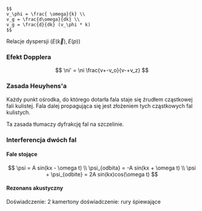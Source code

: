 ```{admonition} Prędkość fazowa
$$
v_\phi = \frac{ \omega}{k} \\
v_g = \frac{d\omega}{dk} \\
v_g = \frac{d}{dk} (v_\phi * k)
$$
```

Relacje dyspersji ($E(\vec{k}), E(p)$)

### Efekt Dopplera

$$
\ni' = \ni \frac{v+-v_o}{v-+v_z}
$$

### Zasada Heuyhens'a

Każdy punkt ośrodka, do którego dotarła fala staje się źrudłem cząstkowej fali kulistej.
Fala dalej propagująca się jest złożeniem tych cząstkowych fal kulistych.

Ta zasada tłumaczy dyfrakcję fal na szczelinie.

### Interferencja dwóch fal

#### Fale stojące

$$
\psi = A sin(kx - \omega t) \\
\psi_{odbita} = -A sin(kx + \omega t) \\
\psi + \psi_{odbite} = 2A sin(kx)cos(\omega t)
$$

#### Rezonans akustyczny

Doświadczenie: 2 kamertony
doświadczenie: rury śpiewające
